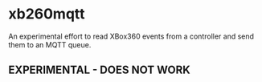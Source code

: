 # xb260mqtt

An experimental effort to read XBox360 events from a controller and send them to an MQTT queue.

## EXPERIMENTAL - DOES NOT WORK
 
